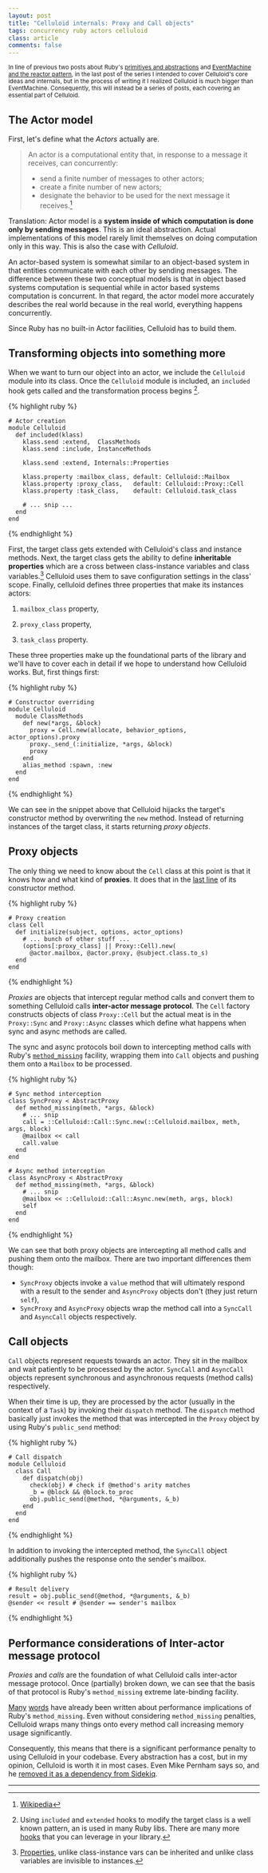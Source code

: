 ```yaml
---
layout: post
title: "Celluloid internals: Proxy and Call objects"
tags: concurrency ruby actors celluloid
class: article
comments: false
---
```


<small> In line of previous two posts about Ruby's [primitives and abstractions](/concurrency_primitives_abstractions_ruby) and [EventMachine and the reactor pattern](/eventmachine_reactor_pattern_demystified), in the last post of the series I intended to cover Celluloid's core ideas and internals, but in the process of writing it I realized Celluloid is much bigger than EventMachine. Consequently, this will instead be a series of posts, each covering an essential part of Celluloid.</small>

## The Actor model

First, let's define what the *Actors* actually are.

> An actor is a computational entity that, in response to a message it receives, can concurrently:
> 
> * send a finite number of messages to other actors;
> * create a finite number of new actors;
> * designate the behavior to be used for the next message it receives.[^1]

Translation: Actor model is a **system inside of which computation is done only by sending messages**. This is an ideal abstraction. Actual implementations of this model rarely limit themselves on doing computation only in this way. This is also the case with _Celluloid_.

An actor-based system is somewhat similar to an object-based system in that entities communicate with each other by sending messages. The difference between these two conceptual models is that in object based systems computation is sequential while in actor based systems computation is concurrent. In that regard, the actor model more accurately describes the real world because in the real world, everything happens concurrently.

Since Ruby has no built-in Actor facilities, Celluloid has to build them.

## Transforming objects into something more

When we want to turn our object into an actor, we include the `Celluloid` module into its class. Once the `Celluloid` module is included, an `included` hook gets called and the transformation process begins [^2].

{% highlight ruby %}

    # Actor creation
    module Celluloid
      def included(klass)
        klass.send :extend,  ClassMethods
        klass.send :include, InstanceMethods
      
        klass.send :extend, Internals::Properties
      
        klass.property :mailbox_class, default: Celluloid::Mailbox
        klass.property :proxy_class,   default: Celluloid::Proxy::Cell
        klass.property :task_class,    default: Celluloid.task_class
    
        # ... snip ...
      end
    end

{% endhighlight %}

First, the target class gets extended with Celluloid's class and instance methods. Next, the target class gets the ability to define **inheritable properties** which are a cross between class-instance variables and class variables.[^3] Celluloid uses them to save configuration settings in the class' scope. Finally, celluloid defines three properties that make its instances actors:

1. `mailbox_class` property,

2. `proxy_class` property,

3. `task_class` property.

These three properties make up the foundational parts of the library and we'll have to cover each in detail if we hope to understand how Celluloid works. But, first things first:

{% highlight ruby %}

    # Constructor overriding
    module Celluloid
      module ClassMethods
        def new(*args, &block)
          proxy = Cell.new(allocate, behavior_options, actor_options).proxy
          proxy._send_(:initialize, *args, &block)
          proxy
        end
        alias_method :spawn, :new
      end
    end

{% endhighlight %}

We can see in the snippet above that Celluloid hijacks the target's constructor method by overwriting the `new` method. Instead of returning instances of the target class, it starts returning _proxy objects_.

## Proxy objects

The only thing we need to know about the `Cell` class at this point is that it knows how and what kind of __proxies__. It does that in the [last line](https://github.com/celluloid/celluloid/blob/v0.17.3/lib/celluloid/cell.rb#L44) of its constructor method.

{% highlight ruby %}

    # Proxy creation
    class Cell
      def initialize(subject, options, actor_options)
        # ... bunch of other stuff ...
        (options[:proxy_class] || Proxy::Cell).new(
          @actor.mailbox, @actor.proxy, @subject.class.to_s)
      end
    end

{% endhighlight %}


_Proxies_ are objects that intercept regular method calls and convert them to something Celluloid calls **inter-actor message protocol**. The `Cell` factory constructs objects of class `Proxy::Cell` but the actual meat is in the `Proxy::Sync` and `Proxy::Async` classes which define what happens when sync and async methods are called.

The sync and async protocols boil down to intercepting method calls with Ruby's [`method_missing`](http://ruby-doc.org/core-2.1.0/BasicObject.html#method-i-method_missing) facility, wrapping them into `Call` objects and pushing them onto a `Mailbox` to be processed.

{% highlight ruby %}

    # Sync method interception
    class SyncProxy < AbstractProxy
      def method_missing(meth, *args, &block)
	    # ... snip
        call = ::Celluloid::Call::Sync.new(::Celluloid.mailbox, meth, args, block)
        @mailbox << call
        call.value
      end
    end

    # Async method interception
    class AsyncProxy < AbstractProxy
      def method_missing(meth, *args, &block)
        # ... snip
        @mailbox << ::Celluloid::Call::Async.new(meth, args, block)
        self
      end
    end

{% endhighlight %}

We can see that both proxy objects are intercepting all method calls and pushing them onto the mailbox. There are two important differences them though:

* `SyncProxy` objects invoke a `value` method that will ultimately respond with a result to the sender and `AsyncProxy` objects don't (they just return `self`),
* `SyncProxy` and `AsyncProxy` objects wrap the method call into a `SyncCall` and `AsyncCall` objects respectively.

## Call objects

`Call` objects represent requests towards an actor. They sit in the mailbox and wait patiently to be processed by the actor. `SyncCall` and `AsyncCall` objects represent synchronous and asynchronous requests (method calls) respectively.

When their time is up, they are processed by the actor (usually in the context of a `Task`) by invoking their `dispatch` method. The `dispatch` method basically just invokes the method that was intercepted in the `Proxy` object by using Ruby's `public_send` method:

{% highlight ruby %}

    # Call dispatch
    module Celluloid
      class Call
        def dispatch(obj)
          check(obj) # check if @method's arity matches
          _b = @block && @block.to_proc
          obj.public_send(@method, *@arguments, &_b)
        end
      end
    end

{% endhighlight %}

In addition to invoking the intercepted method, the `SyncCall` object additionally pushes the response onto the sender's mailbox.

{% highlight ruby %}

	# Result delivery
    result = obj.public_send(@method, *@arguments, &_b)
    @sender << result # @sender == sender's mailbox

{% endhighlight %}

## Performance considerations of Inter-actor message protocol

_Proxies_ and _calls_ are the foundation of what Celluloid calls inter-actor message protocol. Once (partially) broken down, we can see that the basis of that protocol is Ruby's `method_missing` extreme late-binding facility.

[Many](http://technology.customink.com/blog/2012/06/18/profiling-openstruct-eager-loading-method-missing-and-lazy-loading/) [words](http://franck.verrot.fr/blog/2015/07/12/benchmarking-ruby-method-missing-and-define-method/) have already been written about performance implications of Ruby's `method_missing`. Even without considering `method_missing` penalties, Celluloid wraps many things onto every method call increasing memory usage significantly.

Consequently, this means that there is a significant performance penalty to using Celluloid in your codebase. Every abstraction has a cost, but in my opinion, Celluloid is worth it in most cases. Even Mike Pernham says so, and he [removed it as a dependency from Sidekiq](http://www.mikeperham.com/2015/10/14/should-you-use-celluloid/).

---
[^1]: [Wikipedia](https://en.wikipedia.org/wiki/Actor_model)
[^2]: Using `included` and `extended` hooks to modify the target class is a well known pattern, an is used in many Ruby libs. There are many more [hooks](http://stackoverflow.com/a/5168554) that you can leverage in your library.
[^3]: [Properties](https://github.com/celluloid/celluloid-essentials/blob/master/lib/celluloid/internals/properties.rb), unlike class-instance vars can be inherited and unlike class variables are invisible to instances.

